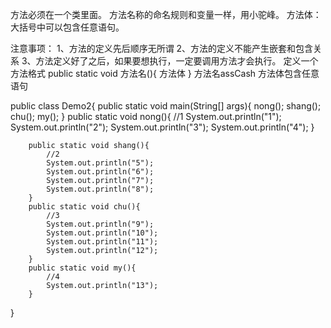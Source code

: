 方法必须在一个类里面。
方法名称的命名规则和变量一样，用小驼峰。
方法体：大括号中可以包含任意语句。

注意事项：
1、方法的定义先后顺序无所谓
2、方法的定义不能产生嵌套和包含关系
3、方法定义好了之后，如果要想执行，一定要调用方法才会执行。
定义一个方法格式
public static void 方法名(){
	方法体
}
方法名assCash
方法体包含任意语句

public class Demo2{
	public static void main(String[] args){
		nong();
		shang();
		chu();
		my();
	}
		public static void nong(){
				//1
			System.out.println("1");
			System.out.println("2");
			System.out.println("3");
			System.out.println("4");
		}
		
		public static void shang(){
			//2
			System.out.println("5");
			System.out.println("6");
			System.out.println("7");
			System.out.println("8");
		}
		public static void chu(){
			//3
			System.out.println("9");
			System.out.println("10");
			System.out.println("11");
			System.out.println("12");
		}
		public static void my(){
			//4
			System.out.println("13");
		}
}	